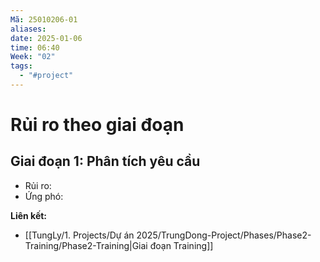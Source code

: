 ```yaml
---
Mã: 25010206-01
aliases: 
date: 2025-01-06
time: 06:40
Week: "02"
tags:
  - "#project"
---
```

# Rủi ro theo giai đoạn

## Giai đoạn 1: Phân tích yêu cầu
- Rủi ro: 
- Ứng phó: 


**Liên kết:**  
- [[TungLy/1. Projects/Dự án 2025/TrungDong-Project/Phases/Phase2-Training/Phase2-Training|Giai đoạn Training]]

